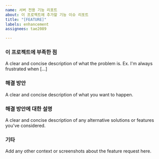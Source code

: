 ```yaml
---
name: 서버 전용 기능 리포트
about: 이 프로젝트에 추가할 기능 이슈 리포트
title: "[FEATURE]"
labels: enhancement
assignees: tae2089

---
```


### 이 프로젝트에 부족한 점
A clear and concise description of what the problem is. Ex. I'm always frustrated when [...]

### 해결 방안
A clear and concise description of what you want to happen.

### 해결 방안에 대한 설명
A clear and concise description of any alternative solutions or features you've considered.

### 기타
Add any other context or screenshots about the feature request here.
